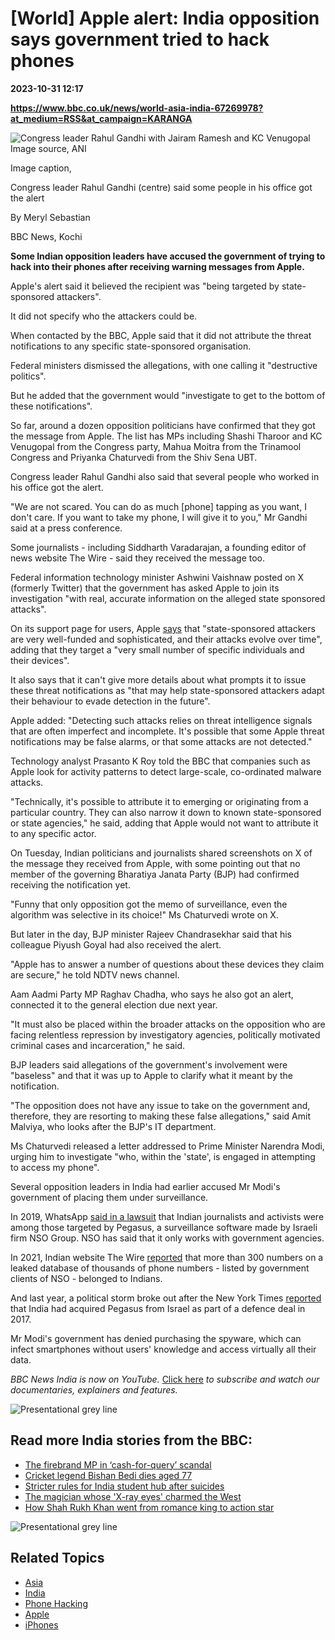 # [World] Apple alert: India opposition says government tried to hack phones

**2023-10-31 12:17**

**https://www.bbc.co.uk/news/world-asia-india-67269978?at_medium=RSS&at_campaign=KARANGA**

![Congress leader Rahul Gandhi with Jairam Ramesh and KC Venugopal](https://ichef.bbci.co.uk/news/976/cpsprodpb/16591/production/_131573519_applethreatani.jpg)Image source, ANI

Image caption,

Congress leader Rahul Gandhi (centre) said some people in his office got the alert

By Meryl Sebastian

BBC News, Kochi

**Some Indian opposition leaders have accused the government of trying to hack into their phones after receiving warning messages from Apple.**

Apple's alert said it believed the recipient was "being targeted by state-sponsored attackers".

It did not specify who the attackers could be.

When contacted by the BBC, Apple said that it did not attribute the threat notifications to any specific state-sponsored organisation.

Federal ministers dismissed the allegations, with one calling it "destructive politics".

But he added that the government would "investigate to get to the bottom of these notifications".

So far, around a dozen opposition politicians have confirmed that they got the message from Apple. The list has MPs including Shashi Tharoor and KC Venugopal from the Congress party, Mahua Moitra from the Trinamool Congress and Priyanka Chaturvedi from the Shiv Sena UBT.

Congress leader Rahul Gandhi also said that several people who worked in his office got the alert.

"We are not scared. You can do as much \[phone\] tapping as you want, I don't care. If you want to take my phone, I will give it to you," Mr Gandhi said at a press conference.

Some journalists - including Siddharth Varadarajan, a founding editor of news website The Wire - said they received the message too.

Federal information technology minister Ashwini Vaishnaw posted on X (formerly Twitter) that the government has asked Apple to join its investigation "with real, accurate information on the alleged state sponsored attacks".

On its support page for users, Apple [says](https://support.apple.com/en-us/102174) that "state-sponsored attackers are very well-funded and sophisticated, and their attacks evolve over time", adding that they target a "very small number of specific individuals and their devices".

It also says that it can't give more details about what prompts it to issue these threat notifications as "that may help state-sponsored attackers adapt their behaviour to evade detection in the future".

Apple added: "Detecting such attacks relies on threat intelligence signals that are often imperfect and incomplete. It's possible that some Apple threat notifications may be false alarms, or that some attacks are not detected."

Technology analyst Prasanto K Roy told the BBC that companies such as Apple look for activity patterns to detect large-scale, co-ordinated malware attacks.

"Technically, it's possible to attribute it to emerging or originating from a particular country. They can also narrow it down to known state-sponsored or state agencies," he said, adding that Apple would not want to attribute it to any specific actor.

On Tuesday, Indian politicians and journalists shared screenshots on X of the message they received from Apple, with some pointing out that no member of the governing Bharatiya Janata Party (BJP) had confirmed receiving the notification yet.

"Funny that only opposition got the memo of surveillance, even the algorithm was selective in its choice!" Ms Chaturvedi wrote on X.

But later in the day, BJP minister Rajeev Chandrasekhar said that his colleague Piyush Goyal had also received the alert.

"Apple has to answer a number of questions about these devices they claim are secure," he told NDTV news channel.

Aam Aadmi Party MP Raghav Chadha, who says he also got an alert, connected it to the general election due next year.

"It must also be placed within the broader attacks on the opposition who are facing relentless repression by investigatory agencies, politically motivated criminal cases and incarceration," he said.

BJP leaders said allegations of the government's involvement were "baseless" and that it was up to Apple to clarify what it meant by the notification.

"The opposition does not have any issue to take on the government and, therefore, they are resorting to making these false allegations," said Amit Malviya, who looks after the BJP's IT department.

Ms Chaturvedi released a letter addressed to Prime Minister Narendra Modi, urging him to investigate "who, within the 'state', is engaged in attempting to access my phone".

Several opposition leaders in India had earlier accused Mr Modi's government of placing them under surveillance.

In 2019, WhatsApp [said in a lawsuit](https://www.bbc.com/news/world-asia-india-50258948) that Indian journalists and activists were among those targeted by Pegasus, a surveillance software made by Israeli firm NSO Group. NSO has said that it only works with government agencies.

In 2021, Indian website The Wire [reported](https://thewire.in/government/project-pegasus-journalists-ministers-activists-phones-spying) that more than 300 numbers on a leaked database of thousands of phone numbers - listed by government clients of NSO - belonged to Indians.

And last year, a political storm broke out after the New York Times [reported](https://www.bbc.com/news/world-asia-india-60194265) that India had acquired Pegasus from Israel as part of a defence deal in 2017.

Mr Modi's government has denied purchasing the spyware, which can infect smartphones without users' knowledge and access virtually all their data.

_BBC News India is now on YouTube._ [Click here](https://www.youtube.com/@bbcnewsindia) _to subscribe and watch our documentaries, explainers and features._

![Presentational grey line](https://ichef.bbci.co.uk/news/640/cpsprodpb/13E83/production/_103693518_086b2036-0a30-4a6f-a4a0-94c46832b58f.jpg)

Read more India stories from the BBC:
-------------------------------------

*   [The firebrand MP in ‘cash-for-query’ scandal](https://www.bbc.co.uk/news/world-asia-india-67225656)
*   [Cricket legend Bishan Bedi dies aged 77](https://www.bbc.co.uk/news/world-asia-india-59047519)
*   [Stricter rules for India student hub after suicides](https://www.bbc.co.uk/news/world-asia-india-67167036)
*   [The magician whose 'X-ray eyes' charmed the West](https://www.bbc.co.uk/news/world-asia-india-67166439)
*   [How Shah Rukh Khan went from romance king to action star](https://www.bbc.co.uk/news/world-asia-india-66942398)

![Presentational grey line](https://ichef.bbci.co.uk/news/640/cpsprodpb/13E83/production/_103693518_086b2036-0a30-4a6f-a4a0-94c46832b58f.jpg)

Related Topics
--------------

*   [Asia](https://www.bbc.co.uk/news/topics/c5rznn0nvvyt)
*   [India](https://www.bbc.co.uk/news/topics/cny6mpy4mj9t)
*   [Phone Hacking](https://www.bbc.co.uk/news/topics/cr7qw84l64zt)
*   [Apple](https://www.bbc.co.uk/news/topics/crr7mlg0gqqt)
*   [iPhones](https://www.bbc.co.uk/news/topics/cym524vk330t)